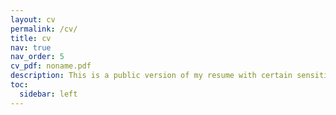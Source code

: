 ```yaml
---
layout: cv
permalink: /cv/
title: cv
nav: true
nav_order: 5
cv_pdf: noname.pdf
description: This is a public version of my resume with certain sensitive details removed for privacy. These include contact numbers and specific project metrics. For a detailed resume, please contact me at contact@subhadipmitra.com or connect with me on LinkedIn - https://subh.co/gi0.
toc:
  sidebar: left
---
```

